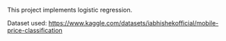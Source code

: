 This project implements logistic regression.

Dataset used:
https://www.kaggle.com/datasets/iabhishekofficial/mobile-price-classification
